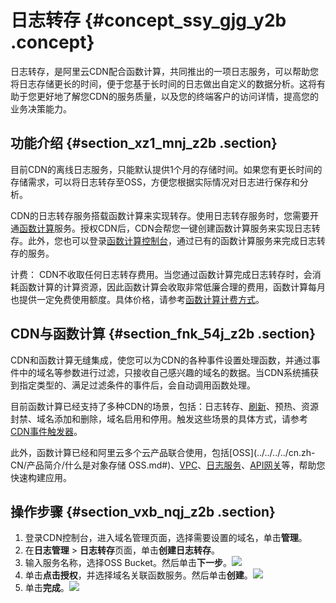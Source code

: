 # 日志转存 {#concept_ssy_gjg_y2b .concept}

日志转存，是阿里云CDN配合函数计算，共同推出的一项日志服务，可以帮助您将日志存储更长的时间，便于您基于长时间的日志做出自定义的数据分析。这将有助于您更好地了解您CDN的服务质量，以及您的终端客户的访问详情，提高您的业务决策能力。

## 功能介绍 {#section_xz1_mnj_z2b .section}

目前CDN的离线日志服务，只能默认提供1个月的存储时间。如果您有更长时间的存储需求，可以将日志转存至OSS，方便您根据实际情况对日志进行保存和分析。

CDN的日志转存服务搭载函数计算来实现转存。使用日志转存服务时，您需要开通[函数计算](https://help.aliyun.com/document_detail/52895.html)服务。授权CDN后，CDN会帮您一键创建函数计算服务来实现日志转存。此外，您也可以登录[函数计算控制台](https://fc.console.aliyun.com)，通过已有的函数计算服务来完成日志转存的服务。

计费： CDN不收取任何日志转存费用。当您通过函数计算完成日志转存时，会消耗函数计算的计算资源，因此函数计算会收取非常低廉合理的费用，函数计算每月也提供一定免费使用额度。具体价格，请参考[函数计算计费方式](https://help.aliyun.com/document_detail/54301.html)。

## CDN与函数计算 {#section_fnk_54j_z2b .section}

CDN和函数计算无缝集成，使您可以为CDN的各种事件设置处理函数，并通过事件中的域名等参数进行过滤，只接收自己感兴趣的域名的数据。当CDN系统捕获到指定类型的、满足过滤条件的事件后，会自动调用函数处理。

目前函数计算已经支持了多种CDN的场景，包括：日志转存、[刷新](cn.zh-CN/用户指南/刷新缓存.md#)、预热、资源封禁、域名添加和删除，域名启用和停用。触发这些场景的具体方式，请参考[CDN事件触发器](https://help.aliyun.com/document_detail/73333.html)。

此外，函数计算已经和阿里云多个云产品联合使用，包括[OSS](../../../../cn.zh-CN/产品简介/什么是对象存储 OSS.md#)、[VPC](../../../../cn.zh-CN/产品简介/什么是专有网络.md#)、[日志服务](../../../../cn.zh-CN/产品简介/什么是日志服务.md#)、[API网关](https://help.aliyun.com/document_detail/29464.html)等，帮助您快速构建应用。

## 操作步骤 {#section_vxb_nqj_z2b .section}

1.  登录CDN控制台，进入域名管理页面，选择需要设置的域名，单击**管理**。
2.  在**日志管理** \> **日志转存**页面，单击**创建日志转存**。
3.  输入服务名称，选择OSS Bucket。然后单击**下一步**。![](http://static-aliyun-doc.oss-cn-hangzhou.aliyuncs.com/assets/img/18641/153570249511014_zh-CN.png)
4.  单击**点击授权**，并选择域名关联函数服务。然后单击**创建**。![](http://static-aliyun-doc.oss-cn-hangzhou.aliyuncs.com/assets/img/18641/153570249511058_zh-CN.png)
5.  单击**完成**。![](http://static-aliyun-doc.oss-cn-hangzhou.aliyuncs.com/assets/img/18641/153570249511059_zh-CN.png)

